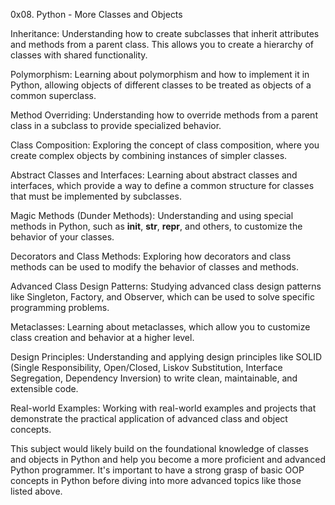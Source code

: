 0x08. Python - More Classes and Objects

Inheritance: Understanding how to create subclasses that inherit attributes and methods from a parent class. This allows you to create a hierarchy of classes with shared functionality.

Polymorphism: Learning about polymorphism and how to implement it in Python, allowing objects of different classes to be treated as objects of a common superclass.

Method Overriding: Understanding how to override methods from a parent class in a subclass to provide specialized behavior.

Class Composition: Exploring the concept of class composition, where you create complex objects by combining instances of simpler classes.

Abstract Classes and Interfaces: Learning about abstract classes and interfaces, which provide a way to define a common structure for classes that must be implemented by subclasses.

Magic Methods (Dunder Methods): Understanding and using special methods in Python, such as __init__, __str__, __repr__, and others, to customize the behavior of your classes.

Decorators and Class Methods: Exploring how decorators and class methods can be used to modify the behavior of classes and methods.

Advanced Class Design Patterns: Studying advanced class design patterns like Singleton, Factory, and Observer, which can be used to solve specific programming problems.

Metaclasses: Learning about metaclasses, which allow you to customize class creation and behavior at a higher level.

Design Principles: Understanding and applying design principles like SOLID (Single Responsibility, Open/Closed, Liskov Substitution, Interface Segregation, Dependency Inversion) to write clean, maintainable, and extensible code.

Real-world Examples: Working with real-world examples and projects that demonstrate the practical application of advanced class and object concepts.

This subject would likely build on the foundational knowledge of classes and objects in Python and help you become a more proficient and advanced Python programmer. It's important to have a strong grasp of basic OOP concepts in Python before diving into more advanced topics like those listed above.





